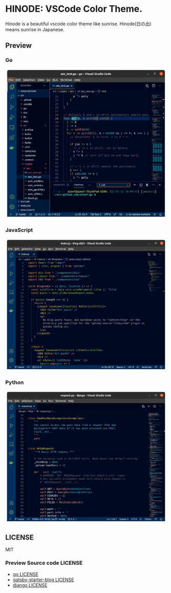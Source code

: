 # HINODE: VSCode Color Theme.

Hinode is a beautiful vscode color theme like sunrise.
Hinode(日の出) means sunrise in Japanese.

## Preview

### Go

<div align=left>

![go preview](./images/preview_go.png)

</div>

### JavaScript

<div align=left>

![js preview](./images/preview_js.png)

</div>

### Python

<div align=left>

![py preview](./images/preview_py.png)

</div>

## LICENSE

MIT

### Preview Source code LICENSE

- [go LICENSE](https://github.com/golang/go/blob/master/LICENSE)
- [gatsby-starter-blog LICENSE](https://github.com/gatsbyjs/gatsby-starter-blog/blob/master/LICENSE)
- [django LICENSE](https://github.com/django/django/blob/master/LICENSE)